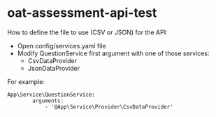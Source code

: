 # oat-assessment-api-test

How to define the file to use (CSV or JSON) for the API:
 - Open config/services.yaml file
 - Modify QuestionService first argument with one of those services:
    - CsvDataProvider
    - JsonDataProvider

For example:

    App\Service\QuestionService:
            arguments:
                - '@App\Service\Provider\CsvDataProvider'
